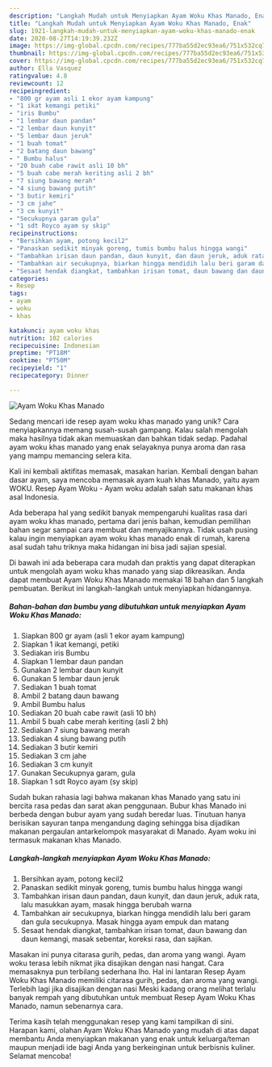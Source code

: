 ```yaml
---
description: "Langkah Mudah untuk Menyiapkan Ayam Woku Khas Manado, Enak"
title: "Langkah Mudah untuk Menyiapkan Ayam Woku Khas Manado, Enak"
slug: 1921-langkah-mudah-untuk-menyiapkan-ayam-woku-khas-manado-enak
date: 2020-08-27T14:19:39.232Z
image: https://img-global.cpcdn.com/recipes/777ba55d2ec93ea6/751x532cq70/ayam-woku-khas-manado-foto-resep-utama.jpg
thumbnail: https://img-global.cpcdn.com/recipes/777ba55d2ec93ea6/751x532cq70/ayam-woku-khas-manado-foto-resep-utama.jpg
cover: https://img-global.cpcdn.com/recipes/777ba55d2ec93ea6/751x532cq70/ayam-woku-khas-manado-foto-resep-utama.jpg
author: Ella Vasquez
ratingvalue: 4.8
reviewcount: 12
recipeingredient:
- "800 gr ayam asli 1 ekor ayam kampung"
- "1 ikat kemangi petiki"
- "iris Bumbu"
- "1 lembar daun pandan"
- "2 lembar daun kunyit"
- "5 lembar daun jeruk"
- "1 buah tomat"
- "2 batang daun bawang"
- " Bumbu halus"
- "20 buah cabe rawit asli 10 bh"
- "5 buah cabe merah keriting asli 2 bh"
- "7 siung bawang merah"
- "4 siung bawang putih"
- "3 butir kemiri"
- "3 cm jahe"
- "3 cm kunyit"
- "Secukupnya garam gula"
- "1 sdt Royco ayam sy skip"
recipeinstructions:
- "Bersihkan ayam, potong kecil2"
- "Panaskan sedikit minyak goreng, tumis bumbu halus hingga wangi"
- "Tambahkan irisan daun pandan, daun kunyit, dan daun jeruk, aduk rata, lalu masukkan ayam, masak hingga berubah warna"
- "Tambahkan air secukupnya, biarkan hingga mendidih lalu beri garam dan gula secukupnya. Masak hingga ayam empuk dan matang"
- "Sesaat hendak diangkat, tambahkan irisan tomat, daun bawang dan daun kemangi, masak sebentar, koreksi rasa, dan sajikan."
categories:
- Resep
tags:
- ayam
- woku
- khas

katakunci: ayam woku khas 
nutrition: 102 calories
recipecuisine: Indonesian
preptime: "PT18M"
cooktime: "PT50M"
recipeyield: "1"
recipecategory: Dinner

---
```



![Ayam Woku Khas Manado](https://img-global.cpcdn.com/recipes/777ba55d2ec93ea6/751x532cq70/ayam-woku-khas-manado-foto-resep-utama.jpg)

Sedang mencari ide resep ayam woku khas manado yang unik? Cara menyiapkannya memang susah-susah gampang. Kalau salah mengolah maka hasilnya tidak akan memuaskan dan bahkan tidak sedap. Padahal ayam woku khas manado yang enak selayaknya punya aroma dan rasa yang mampu memancing selera kita.

Kali ini kembali aktifitas memasak, masakan harian. Kembali dengan bahan dasar ayam, saya mencoba memasak ayam kuah khas Manado, yaitu ayam WOKU. Resep Ayam Woku - Ayam woku adalah salah satu makanan khas asal Indonesia.

Ada beberapa hal yang sedikit banyak mempengaruhi kualitas rasa dari ayam woku khas manado, pertama dari jenis bahan, kemudian pemilihan bahan segar sampai cara membuat dan menyajikannya. Tidak usah pusing kalau ingin menyiapkan ayam woku khas manado enak di rumah, karena asal sudah tahu triknya maka hidangan ini bisa jadi sajian spesial.


Di bawah ini ada beberapa cara mudah dan praktis yang dapat diterapkan untuk mengolah ayam woku khas manado yang siap dikreasikan. Anda dapat membuat Ayam Woku Khas Manado memakai 18 bahan dan 5 langkah pembuatan. Berikut ini langkah-langkah untuk menyiapkan hidangannya.

<!--inarticleads1-->

##### Bahan-bahan dan bumbu yang dibutuhkan untuk menyiapkan Ayam Woku Khas Manado:

1. Siapkan 800 gr ayam (asli 1 ekor ayam kampung)
1. Siapkan 1 ikat kemangi, petiki
1. Sediakan iris Bumbu
1. Siapkan 1 lembar daun pandan
1. Gunakan 2 lembar daun kunyit
1. Gunakan 5 lembar daun jeruk
1. Sediakan 1 buah tomat
1. Ambil 2 batang daun bawang
1. Ambil  Bumbu halus
1. Sediakan 20 buah cabe rawit (asli 10 bh)
1. Ambil 5 buah cabe merah keriting (asli 2 bh)
1. Sediakan 7 siung bawang merah
1. Sediakan 4 siung bawang putih
1. Sediakan 3 butir kemiri
1. Sediakan 3 cm jahe
1. Sediakan 3 cm kunyit
1. Gunakan Secukupnya garam, gula
1. Siapkan 1 sdt Royco ayam (sy skip)


Sudah bukan rahasia lagi bahwa makanan khas Manado yang satu ini bercita rasa pedas dan sarat akan penggunaan. Bubur khas Manado ini berbeda dengan bubur ayam yang sudah beredar luas. Tinutuan hanya berisikan sayuran tanpa mengandung daging sehingga bisa dijadikan makanan pergaulan antarkelompok masyarakat di Manado. Ayam woku ini termasuk makanan khas Manado. 

<!--inarticleads2-->

##### Langkah-langkah menyiapkan Ayam Woku Khas Manado:

1. Bersihkan ayam, potong kecil2
1. Panaskan sedikit minyak goreng, tumis bumbu halus hingga wangi
1. Tambahkan irisan daun pandan, daun kunyit, dan daun jeruk, aduk rata, lalu masukkan ayam, masak hingga berubah warna
1. Tambahkan air secukupnya, biarkan hingga mendidih lalu beri garam dan gula secukupnya. Masak hingga ayam empuk dan matang
1. Sesaat hendak diangkat, tambahkan irisan tomat, daun bawang dan daun kemangi, masak sebentar, koreksi rasa, dan sajikan.


Masakan ini punya citarasa gurih, pedas, dan aroma yang wangi. Ayam woku terasa lebih nikmat jika disajikan dengan nasi hangat. Cara memasaknya pun terbilang sederhana lho. Hal ini lantaran Resep Ayam Woku Khas Manado memiliki citarasa gurih, pedas, dan aroma yang wangi. Terlebih lagi jika disajikan dengan nasi Meski kadang orang melihat terlalu banyak rempah yang dibutuhkan untuk membuat Resep Ayam Woku Khas Manado, namun sebenarnya cara. 

Terima kasih telah menggunakan resep yang kami tampilkan di sini. Harapan kami, olahan Ayam Woku Khas Manado yang mudah di atas dapat membantu Anda menyiapkan makanan yang enak untuk keluarga/teman maupun menjadi ide bagi Anda yang berkeinginan untuk berbisnis kuliner. Selamat mencoba!
